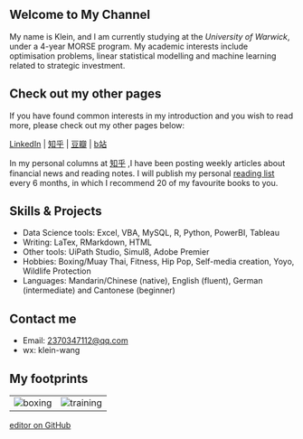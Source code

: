 ## Welcome to My Channel

My name is Klein, and I am currently studying at the _University of Warwick_, under a 4-year MORSE program. 
My academic interests include optimisation problems, linear statistical modelling and machine learning related to strategic investment. 

## Check out my other pages

If you have found common interests in my introduction and you wish to read more, please check out my other pages below:

[LinkedIn](https://www.linkedin.com/in/yuanchen-klein-wang-87004a112/)
| [知乎](https://www.zhihu.com/people/wang-yuan-chen-24)
| [豆瓣](https://www.douban.com/people/229534905/)
| [b站](https://space.bilibili.com/15471282)

In my personal columns at [知乎](https://www.zhihu.com/people/wang-yuan-chen-24) ,I have been posting weekly articles about financial news and reading notes. I will publish my personal [reading list](https://zhuanlan.zhihu.com/p/366324411) every 6 months, in which I recommend 20 of my favourite books to you. 




## Skills & Projects

- Data Science tools: Excel, VBA, MySQL, R, Python, PowerBI, Tableau
- Writing: LaTex, RMarkdown, HTML
- Other tools: UiPath Studio, Simul8, Adobe Premier
- Hobbies: Boxing/Muay Thai, Fitness, Hip Pop, Self-media creation, Yoyo, Wildlife Protection
- Languages: Mandarin/Chinese (native), English (fluent), German (intermediate) and Cantonese (beginner)

## Contact me

- Email: 2370347112@qq.com
- wx: klein-wang

## My footprints

<table>
    <tr>
        <td ><center><img src="https://i.loli.net/2021/05/14/rhSydGiMbJq9eCp.jpg" >boxing </center></td>
        <td ><center><img src="https://i.loli.net/2021/05/14/2xTRXe3Fb61gHL5.jpg"  >training</center></td>
    </tr>
</table>



[editor on GitHub](https://github.com/klein-wang/kleinwang.github.io/edit/gh-pages/index.md) 
